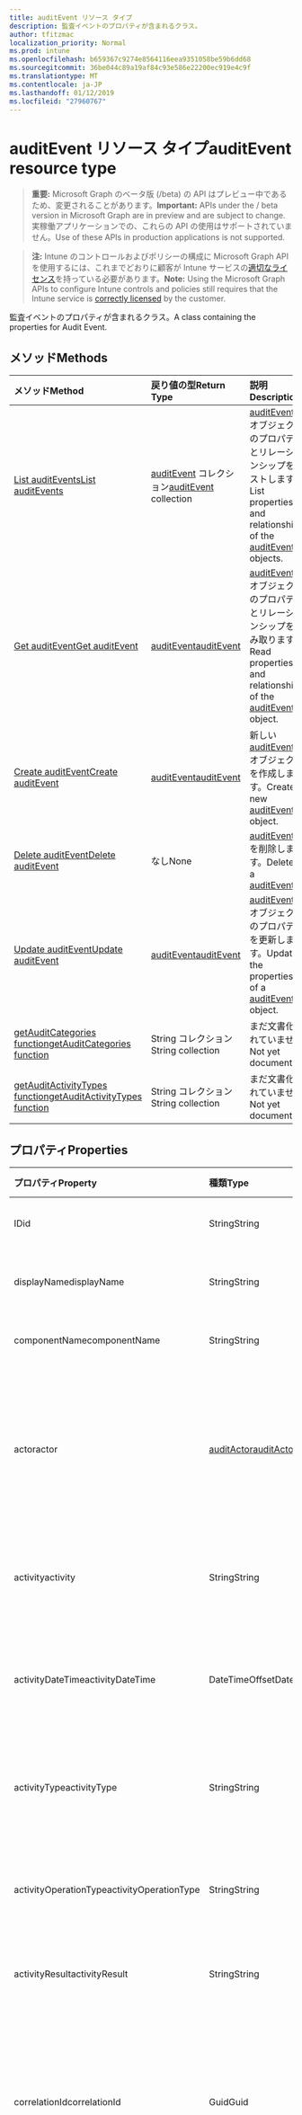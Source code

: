 ```yaml
---
title: auditEvent リソース タイプ
description: 監査イベントのプロパティが含まれるクラス。
author: tfitzmac
localization_priority: Normal
ms.prod: intune
ms.openlocfilehash: b659367c9274e8564116eea9351058be59b6dd68
ms.sourcegitcommit: 36be044c89a19af84c93e586e22200ec919e4c9f
ms.translationtype: MT
ms.contentlocale: ja-JP
ms.lasthandoff: 01/12/2019
ms.locfileid: "27960767"
---
```

# <a name="auditevent-resource-type"></a><span data-ttu-id="38c6f-103">auditEvent リソース タイプ</span><span class="sxs-lookup"><span data-stu-id="38c6f-103">auditEvent resource type</span></span>

> <span data-ttu-id="38c6f-104">**重要:** Microsoft Graph のベータ版 (/beta) の API はプレビュー中であるため、変更されることがあります。</span><span class="sxs-lookup"><span data-stu-id="38c6f-104">**Important:** APIs under the / beta version in Microsoft Graph are in preview and are subject to change.</span></span> <span data-ttu-id="38c6f-105">実稼働アプリケーションでの、これらの API の使用はサポートされていません。</span><span class="sxs-lookup"><span data-stu-id="38c6f-105">Use of these APIs in production applications is not supported.</span></span>

> <span data-ttu-id="38c6f-106">**注:** Intune のコントロールおよびポリシーの構成に Microsoft Graph API を使用するには、これまでどおりに顧客が Intune サービスの[適切なライセンス](https://go.microsoft.com/fwlink/?linkid=839381)を持っている必要があります。</span><span class="sxs-lookup"><span data-stu-id="38c6f-106">**Note:** Using the Microsoft Graph APIs to configure Intune controls and policies still requires that the Intune service is [correctly licensed](https://go.microsoft.com/fwlink/?linkid=839381) by the customer.</span></span>

<span data-ttu-id="38c6f-107">監査イベントのプロパティが含まれるクラス。</span><span class="sxs-lookup"><span data-stu-id="38c6f-107">A class containing the properties for Audit Event.</span></span>
## <a name="methods"></a><span data-ttu-id="38c6f-108">メソッド</span><span class="sxs-lookup"><span data-stu-id="38c6f-108">Methods</span></span>
|<span data-ttu-id="38c6f-109">メソッド</span><span class="sxs-lookup"><span data-stu-id="38c6f-109">Method</span></span>|<span data-ttu-id="38c6f-110">戻り値の型</span><span class="sxs-lookup"><span data-stu-id="38c6f-110">Return Type</span></span>|<span data-ttu-id="38c6f-111">説明</span><span class="sxs-lookup"><span data-stu-id="38c6f-111">Description</span></span>|
|:---|:---|:---|
|[<span data-ttu-id="38c6f-112">List auditEvents</span><span class="sxs-lookup"><span data-stu-id="38c6f-112">List auditEvents</span></span>](../api/intune-auditing-auditevent-list.md)|<span data-ttu-id="38c6f-113">[auditEvent](../resources/intune-auditing-auditevent.md) コレクション</span><span class="sxs-lookup"><span data-stu-id="38c6f-113">[auditEvent](../resources/intune-auditing-auditevent.md) collection</span></span>|<span data-ttu-id="38c6f-114">[auditEvent](../resources/intune-auditing-auditevent.md) オブジェクトのプロパティとリレーションシップをリストします。</span><span class="sxs-lookup"><span data-stu-id="38c6f-114">List properties and relationships of the [auditEvent](../resources/intune-auditing-auditevent.md) objects.</span></span>|
|[<span data-ttu-id="38c6f-115">Get auditEvent</span><span class="sxs-lookup"><span data-stu-id="38c6f-115">Get auditEvent</span></span>](../api/intune-auditing-auditevent-get.md)|[<span data-ttu-id="38c6f-116">auditEvent</span><span class="sxs-lookup"><span data-stu-id="38c6f-116">auditEvent</span></span>](../resources/intune-auditing-auditevent.md)|<span data-ttu-id="38c6f-117">[auditEvent](../resources/intune-auditing-auditevent.md) オブジェクトのプロパティとリレーションシップを読み取ります。</span><span class="sxs-lookup"><span data-stu-id="38c6f-117">Read properties and relationships of the [auditEvent](../resources/intune-auditing-auditevent.md) object.</span></span>|
|[<span data-ttu-id="38c6f-118">Create auditEvent</span><span class="sxs-lookup"><span data-stu-id="38c6f-118">Create auditEvent</span></span>](../api/intune-auditing-auditevent-create.md)|[<span data-ttu-id="38c6f-119">auditEvent</span><span class="sxs-lookup"><span data-stu-id="38c6f-119">auditEvent</span></span>](../resources/intune-auditing-auditevent.md)|<span data-ttu-id="38c6f-120">新しい [auditEvent](../resources/intune-auditing-auditevent.md) オブジェクトを作成します。</span><span class="sxs-lookup"><span data-stu-id="38c6f-120">Create a new [auditEvent](../resources/intune-auditing-auditevent.md) object.</span></span>|
|[<span data-ttu-id="38c6f-121">Delete auditEvent</span><span class="sxs-lookup"><span data-stu-id="38c6f-121">Delete auditEvent</span></span>](../api/intune-auditing-auditevent-delete.md)|<span data-ttu-id="38c6f-122">なし</span><span class="sxs-lookup"><span data-stu-id="38c6f-122">None</span></span>|<span data-ttu-id="38c6f-123">[auditEvent](../resources/intune-auditing-auditevent.md) を削除します。</span><span class="sxs-lookup"><span data-stu-id="38c6f-123">Deletes a [auditEvent](../resources/intune-auditing-auditevent.md).</span></span>|
|[<span data-ttu-id="38c6f-124">Update auditEvent</span><span class="sxs-lookup"><span data-stu-id="38c6f-124">Update auditEvent</span></span>](../api/intune-auditing-auditevent-update.md)|[<span data-ttu-id="38c6f-125">auditEvent</span><span class="sxs-lookup"><span data-stu-id="38c6f-125">auditEvent</span></span>](../resources/intune-auditing-auditevent.md)|<span data-ttu-id="38c6f-126">[auditEvent](../resources/intune-auditing-auditevent.md) オブジェクトのプロパティを更新します。</span><span class="sxs-lookup"><span data-stu-id="38c6f-126">Update the properties of a [auditEvent](../resources/intune-auditing-auditevent.md) object.</span></span>|
|[<span data-ttu-id="38c6f-127">getAuditCategories function</span><span class="sxs-lookup"><span data-stu-id="38c6f-127">getAuditCategories function</span></span>](../api/intune-auditing-auditevent-getauditcategories.md)|<span data-ttu-id="38c6f-128">String コレクション</span><span class="sxs-lookup"><span data-stu-id="38c6f-128">String collection</span></span>|<span data-ttu-id="38c6f-129">まだ文書化されていません</span><span class="sxs-lookup"><span data-stu-id="38c6f-129">Not yet documented</span></span>|
|[<span data-ttu-id="38c6f-130">getAuditActivityTypes function</span><span class="sxs-lookup"><span data-stu-id="38c6f-130">getAuditActivityTypes function</span></span>](../api/intune-auditing-auditevent-getauditactivitytypes.md)|<span data-ttu-id="38c6f-131">String コレクション</span><span class="sxs-lookup"><span data-stu-id="38c6f-131">String collection</span></span>|<span data-ttu-id="38c6f-132">まだ文書化されていません</span><span class="sxs-lookup"><span data-stu-id="38c6f-132">Not yet documented</span></span>|

## <a name="properties"></a><span data-ttu-id="38c6f-133">プロパティ</span><span class="sxs-lookup"><span data-stu-id="38c6f-133">Properties</span></span>
|<span data-ttu-id="38c6f-134">プロパティ</span><span class="sxs-lookup"><span data-stu-id="38c6f-134">Property</span></span>|<span data-ttu-id="38c6f-135">種類</span><span class="sxs-lookup"><span data-stu-id="38c6f-135">Type</span></span>|<span data-ttu-id="38c6f-136">説明</span><span class="sxs-lookup"><span data-stu-id="38c6f-136">Description</span></span>|
|:---|:---|:---|
|<span data-ttu-id="38c6f-137">ID</span><span class="sxs-lookup"><span data-stu-id="38c6f-137">id</span></span>|<span data-ttu-id="38c6f-138">String</span><span class="sxs-lookup"><span data-stu-id="38c6f-138">String</span></span>|<span data-ttu-id="38c6f-139">エンティティのキー。</span><span class="sxs-lookup"><span data-stu-id="38c6f-139">Key of the entity.</span></span>|
|<span data-ttu-id="38c6f-140">displayName</span><span class="sxs-lookup"><span data-stu-id="38c6f-140">displayName</span></span>|<span data-ttu-id="38c6f-141">String</span><span class="sxs-lookup"><span data-stu-id="38c6f-141">String</span></span>|<span data-ttu-id="38c6f-142">イベントの表示名。</span><span class="sxs-lookup"><span data-stu-id="38c6f-142">Event display name.</span></span>|
|<span data-ttu-id="38c6f-143">componentName</span><span class="sxs-lookup"><span data-stu-id="38c6f-143">componentName</span></span>|<span data-ttu-id="38c6f-144">String</span><span class="sxs-lookup"><span data-stu-id="38c6f-144">String</span></span>|<span data-ttu-id="38c6f-145">コンポーネント名。</span><span class="sxs-lookup"><span data-stu-id="38c6f-145">Component name.</span></span>|
|<span data-ttu-id="38c6f-146">actor</span><span class="sxs-lookup"><span data-stu-id="38c6f-146">actor</span></span>|[<span data-ttu-id="38c6f-147">auditActor</span><span class="sxs-lookup"><span data-stu-id="38c6f-147">auditActor</span></span>](../resources/intune-auditing-auditactor.md)|<span data-ttu-id="38c6f-148">監査イベントに関連付けられている AAD ユーザーとアプリケーション。</span><span class="sxs-lookup"><span data-stu-id="38c6f-148">AAD user and application that are associated with the audit event.</span></span>|
|<span data-ttu-id="38c6f-149">activity</span><span class="sxs-lookup"><span data-stu-id="38c6f-149">activity</span></span>|<span data-ttu-id="38c6f-150">String</span><span class="sxs-lookup"><span data-stu-id="38c6f-150">String</span></span>|<span data-ttu-id="38c6f-151">わかりやすいアクティビティの名前。</span><span class="sxs-lookup"><span data-stu-id="38c6f-151">Friendly name of the activity.</span></span>|
|<span data-ttu-id="38c6f-152">activityDateTime</span><span class="sxs-lookup"><span data-stu-id="38c6f-152">activityDateTime</span></span>|<span data-ttu-id="38c6f-153">DateTimeOffset</span><span class="sxs-lookup"><span data-stu-id="38c6f-153">DateTimeOffset</span></span>|<span data-ttu-id="38c6f-154">アクティビティが実行された日時 (UTC)。</span><span class="sxs-lookup"><span data-stu-id="38c6f-154">The date time in UTC when the activity was performed.</span></span>|
|<span data-ttu-id="38c6f-155">activityType</span><span class="sxs-lookup"><span data-stu-id="38c6f-155">activityType</span></span>|<span data-ttu-id="38c6f-156">String</span><span class="sxs-lookup"><span data-stu-id="38c6f-156">String</span></span>|<span data-ttu-id="38c6f-157">実行されたアクティビティの種類。</span><span class="sxs-lookup"><span data-stu-id="38c6f-157">The type of activity that was being performed.</span></span>|
|<span data-ttu-id="38c6f-158">activityOperationType</span><span class="sxs-lookup"><span data-stu-id="38c6f-158">activityOperationType</span></span>|<span data-ttu-id="38c6f-159">String</span><span class="sxs-lookup"><span data-stu-id="38c6f-159">String</span></span>|<span data-ttu-id="38c6f-160">アクティビティの HTTP 操作の種類。</span><span class="sxs-lookup"><span data-stu-id="38c6f-160">The HTTP operation type of the activity.</span></span>|
|<span data-ttu-id="38c6f-161">activityResult</span><span class="sxs-lookup"><span data-stu-id="38c6f-161">activityResult</span></span>|<span data-ttu-id="38c6f-162">String</span><span class="sxs-lookup"><span data-stu-id="38c6f-162">String</span></span>|<span data-ttu-id="38c6f-163">アクティビティの結果。</span><span class="sxs-lookup"><span data-stu-id="38c6f-163">The result of the activity.</span></span>|
|<span data-ttu-id="38c6f-164">correlationId</span><span class="sxs-lookup"><span data-stu-id="38c6f-164">correlationId</span></span>|<span data-ttu-id="38c6f-165">Guid</span><span class="sxs-lookup"><span data-stu-id="38c6f-165">Guid</span></span>|<span data-ttu-id="38c6f-166">システム内でのアクティビティに関連付けるために使用されるクライアント要求 ID。</span><span class="sxs-lookup"><span data-stu-id="38c6f-166">The client request Id that is used to correlate activity within the system.</span></span>|
|<span data-ttu-id="38c6f-167">resources</span><span class="sxs-lookup"><span data-stu-id="38c6f-167">resources</span></span>|<span data-ttu-id="38c6f-168">[auditResource](../resources/intune-auditing-auditresource.md) コレクション</span><span class="sxs-lookup"><span data-stu-id="38c6f-168">[auditResource](../resources/intune-auditing-auditresource.md) collection</span></span>|<span data-ttu-id="38c6f-169">変更中のリソースです。</span><span class="sxs-lookup"><span data-stu-id="38c6f-169">Resources being modified.</span></span>|
|<span data-ttu-id="38c6f-170">category</span><span class="sxs-lookup"><span data-stu-id="38c6f-170">category</span></span>|<span data-ttu-id="38c6f-171">String</span><span class="sxs-lookup"><span data-stu-id="38c6f-171">String</span></span>|<span data-ttu-id="38c6f-172">監査のカテゴリです。</span><span class="sxs-lookup"><span data-stu-id="38c6f-172">Audit category.</span></span>|

## <a name="relationships"></a><span data-ttu-id="38c6f-173">リレーションシップ</span><span class="sxs-lookup"><span data-stu-id="38c6f-173">Relationships</span></span>
<span data-ttu-id="38c6f-174">なし</span><span class="sxs-lookup"><span data-stu-id="38c6f-174">None</span></span>
## <a name="json-representation"></a><span data-ttu-id="38c6f-175">JSON 表記</span><span class="sxs-lookup"><span data-stu-id="38c6f-175">JSON Representation</span></span>
<span data-ttu-id="38c6f-176">以下は、リソースの JSON 表記です。</span><span class="sxs-lookup"><span data-stu-id="38c6f-176">Here is a JSON representation of the resource.</span></span>
<!-- {
  "blockType": "resource",
  "keyProperty": "id",
  "@odata.type": "microsoft.graph.auditEvent"
}
-->
``` json
{
  "@odata.type": "#microsoft.graph.auditEvent",
  "id": "String (identifier)",
  "displayName": "String",
  "componentName": "String",
  "actor": {
    "@odata.type": "microsoft.graph.auditActor",
    "type": "String",
    "userPermissions": [
      "String"
    ],
    "applicationId": "String",
    "applicationDisplayName": "String",
    "userPrincipalName": "String",
    "servicePrincipalName": "String",
    "ipAddress": "String",
    "userId": "String"
  },
  "activity": "String",
  "activityDateTime": "String (timestamp)",
  "activityType": "String",
  "activityOperationType": "String",
  "activityResult": "String",
  "correlationId": "Guid",
  "resources": [
    {
      "@odata.type": "microsoft.graph.auditResource",
      "displayName": "String",
      "modifiedProperties": [
        {
          "@odata.type": "microsoft.graph.auditProperty",
          "displayName": "String",
          "oldValue": "String",
          "newValue": "String"
        }
      ],
      "type": "String",
      "resourceId": "String"
    }
  ],
  "category": "String"
}
```





